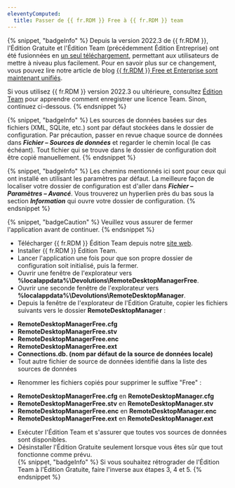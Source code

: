 ```yaml
---
eleventyComputed:
  title: Passer de {{ fr.RDM }} Free à {{ fr.RDM }} team
---
```

{% snippet, "badgeInfo" %}
Depuis la version 2022.3 de {{ fr.RDM }}, l'Édition Gratuite et l'Édition Team (précédemment Édition Entreprise) ont été fusionnées en [un seul téléchargement](https://devolutions.net/remote-desktop-manager), permettant aux utilisateurs de mettre à niveau plus facilement. Pour en savoir plus sur ce changement, vous pouvez lire notre article de blog [{{ fr.RDM }} Free et Enterprise sont maintenant unifiés](https://blog.devolutions.net/2022/10/news-remote-desktop-manager-is-changing-for-the-better/).

Si vous utilisez {{ fr.RDM }} version 2022.3 ou ultérieure, consultez [Édition Team](/rdm/windows/installation/client/registration/team-edition/) pour apprendre comment enregistrer une licence Team. Sinon, continuez ci-dessous.
{% endsnippet %}

{% snippet, "badgeInfo" %}
Les sources de données basées sur des fichiers (XML, SQLite, etc.) sont par défaut stockées dans le dossier de configuration. Par précaution, passer en revue chaque source de données dans ***Fichier – Sources de données*** et regarder le chemin local (le cas échéant). Tout fichier qui se trouve dans le dossier de configuration doit être copié manuellement.
{% endsnippet %}

{% snippet, "badgeInfo" %}
Les chemins mentionnés ici sont pour ceux qui ont installé en utilisant les paramètres par défaut. La meilleure façon de localiser votre dossier de configuration est d'aller dans ***Fichier – Paramètres – Avancé***. Vous trouverez un hyperlien près du bas sous la section ***Information*** qui ouvre votre dossier de configuration.
{% endsnippet %}

{% snippet, "badgeCaution" %}
Veuillez vous assurer de fermer l'application avant de continuer.
{% endsnippet %}

- Télécharger {{ fr.RDM }} Édition Team depuis notre [site web](https://devolutions.net/remote-desktop-manager/home/download).
- Installer {{ fr.RDM }} Édition Team.
- Lancer l'application une fois pour que son propre dossier de configuration soit initialisé, puis la fermer.
- Ouvrir une fenêtre de l'explorateur vers **%localappdata%\Devolutions\RemoteDesktopManagerFree**.
- Ouvrir une seconde fenêtre de l'explorateur vers **%localappdata%\Devolutions\RemoteDesktopManager**.
- Depuis la fenêtre de l'explorateur de l'Édition Gratuite, copier les fichiers suivants vers le dossier **RemoteDesktopManager** :  

* **RemoteDesktopManagerFree.cfg**  
* **RemoteDesktopManagerFree.stv**  
* **RemoteDesktopManagerFree.enc**  
* **RemoteDesktopManagerFree.ext**  
* **Connections.db. (nom par défaut de la source de données locale)**  
* Tout autre fichier de source de données identifié dans la liste des sources de données  

- Renommer les fichiers copiés pour supprimer le suffixe "Free" :  

* **RemoteDesktopManagerFree.cfg** en **RemoteDesktopManager.cfg**  
* **RemoteDesktopManagerFree.stv** en **RemoteDesktopManager.stv**  
* **RemoteDesktopManagerFree.enc** en **RemoteDesktopManager.enc**  
* **RemoteDesktopManagerFree.ext** en **RemoteDesktopManager.ext**  

- Exécuter l'Édition Team et s'assurer que toutes vos sources de données sont disponibles.
- Désinstaller l'Édition Gratuite seulement lorsque vous êtes sûr que tout fonctionne comme prévu.  
{% snippet, "badgeInfo" %}
Si vous souhaitez rétrograder de l'Édition Team à l'Édition Gratuite, faire l'inverse aux étapes 3, 4 et 5.
{% endsnippet %}
